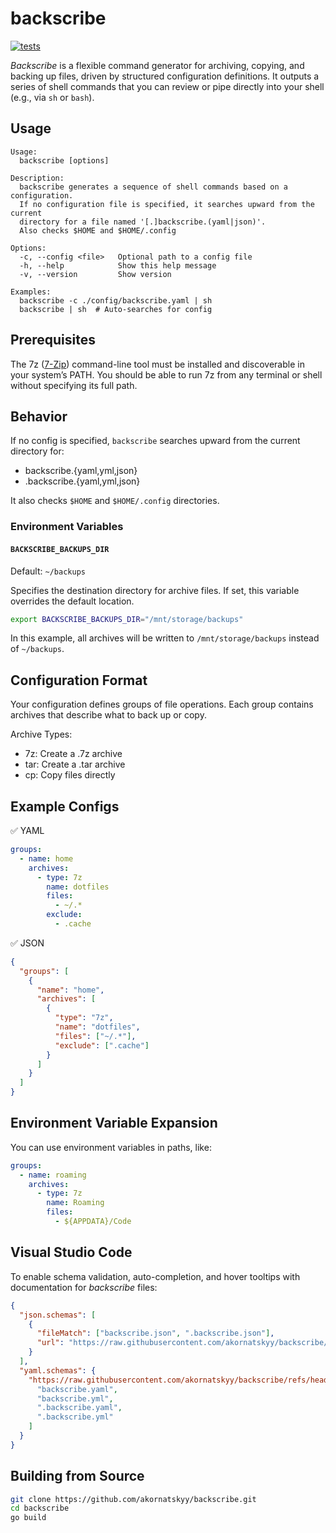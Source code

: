 # backscribe

[![tests](https://github.com/akornatskyy/backscribe/actions/workflows/tests.yml/badge.svg)](https://github.com/akornatskyy/backscribe/actions/workflows/tests.yml)

*Backscribe* is a flexible command generator for archiving, copying, and backing up files, driven by structured configuration definitions. It outputs a series of shell commands that you can review or pipe directly into your shell (e.g., via `sh` or `bash`).

## Usage

```text
Usage:
  backscribe [options]

Description:
  backscribe generates a sequence of shell commands based on a configuration.
  If no configuration file is specified, it searches upward from the current
  directory for a file named '[.]backscribe.(yaml|json)'.
  Also checks $HOME and $HOME/.config

Options:
  -c, --config <file>   Optional path to a config file
  -h, --help            Show this help message
  -v, --version         Show version

Examples:
  backscribe -c ./config/backscribe.yaml | sh
  backscribe | sh  # Auto-searches for config
```

## Prerequisites

The 7z ([7-Zip](https://sourceforge.net/projects/sevenzip/files/7-Zip/)) command-line tool must be installed and discoverable in your system’s PATH. You should be able to run 7z from any terminal or shell without specifying its full path.

## Behavior

If no config is specified, `backscribe` searches upward from the current directory for:

- backscribe.{yaml,yml,json}
- .backscribe.{yaml,yml,json}

It also checks `$HOME` and `$HOME/.config` directories.

### Environment Variables

#### `BACKSCRIBE_BACKUPS_DIR`

Default: `~/backups`

Specifies the destination directory for archive files. If set, this variable overrides the default location.

```sh
export BACKSCRIBE_BACKUPS_DIR="/mnt/storage/backups"
```

In this example, all archives will be written to `/mnt/storage/backups` instead of `~/backups`.

## Configuration Format

Your configuration defines groups of file operations. Each group contains archives that describe what to back up or copy.

Archive Types:

- 7z: Create a .7z archive
- tar: Create a .tar archive
- cp: Copy files directly

## Example Configs

✅ YAML

```yaml
groups:
  - name: home
    archives:
      - type: 7z
        name: dotfiles
        files:
          - ~/.*
        exclude:
          - .cache
```

✅ JSON

```json
{
  "groups": [
    {
      "name": "home",
      "archives": [
        {
          "type": "7z",
          "name": "dotfiles",
          "files": ["~/.*"],
          "exclude": [".cache"]
        }
      ]
    }
  ]
}
```

## Environment Variable Expansion

You can use environment variables in paths, like:

```yaml
groups:
  - name: roaming
    archives:
      - type: 7z
        name: Roaming
        files:
          - ${APPDATA}/Code
```

## Visual Studio Code

To enable schema validation, auto-completion, and hover tooltips with documentation for *backscribe* files:

```json
{
  "json.schemas": [
    {
      "fileMatch": ["backscribe.json", ".backscribe.json"],
      "url": "https://raw.githubusercontent.com/akornatskyy/backscribe/refs/heads/main/schema.json"
    }
  ],
  "yaml.schemas": {
    "https://raw.githubusercontent.com/akornatskyy/backscribe/refs/heads/main/schema.json": [
      "backscribe.yaml",
      "backscribe.yml",
      ".backscribe.yaml",
      ".backscribe.yml"
    ]
  }
}
```

## Building from Source

```sh
git clone https://github.com/akornatskyy/backscribe.git
cd backscribe
go build
```
